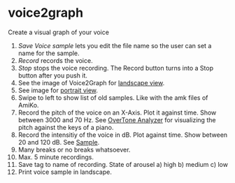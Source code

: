 # voice2graph
Create a visual graph of your voice
1. _Save Voice sample_ lets you edit the file name so the user can set a name for the sample.
2. _Record_ records the voice.
3. _Stop_ stops the voice recording. The Record button turns into a Stop button after you push it.
4. See the image of Voice2Graph for [landscape view](https://github.com/zdavatz/voice2graph/blob/master/images/landscape.png).
5. See image for [portrait view](https://github.com/zdavatz/voice2graph/blob/master/images/portrait.png).
6. Swipe to left to show list of old samples. Like with the amk files of AmiKo.
7. Record the pitch of the voice on an X-Axis. Plot it against time. Show between 3000 and 70 Hz. See [OverTone Analyzer](http://www.sygyt.com/de/download-mac/) for visualizing the pitch against the keys of a piano.
8. Record the intensitiy of the voice in dB. Plot against time. Show between 20 and 120 dB. See [Sample](https://itunes.apple.com/us/app/db-meter-noise-measure/id1136677469?mt=8).
9. Many breaks or no breaks whatsoever.
10. Max. 5 minute recordings.
11. Save tag to name of recording. State of arousel a) high b) medium c) low
12. Print voice sample in landscape.
